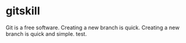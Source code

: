 # gitskill
Git is a free software.
Creating a new branch is quick.
Creating a new branch is quick and simple.
test.
